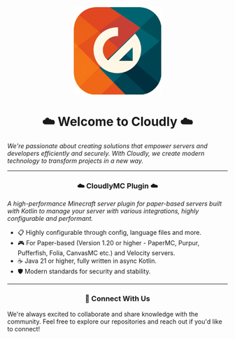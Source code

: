 <div align="center">
  <img src="https://github.com/becloudly/.github/blob/main/assets/Cloudly-Abstract_Scaled-Round.png?raw=true" alt="Cloudly Logo" width="200"/>
</div>

<div align="center">

# ☁️ Welcome to Cloudly ☁️

</div>

_We're passionate about creating solutions that empower servers and developers efficiently and securely. With Cloudly, we create modern technology to transform projects in a new way._

---
<div align="center">

### ☁️ CloudlyMC Plugin ☁️

</div>

_A high-performance Minecraft server plugin for paper-based servers built with Kotlin to manage your server with various integrations, highly configurable and performant._
- 📋 Highly configurable through config, language files and more.
- 🎮 For Paper-based (Version 1.20 or higher - PaperMC, Purpur, Pufferfish, Folia, CanvasMC etc.) and Velocity servers.
- ☕ Java 21 or higher, fully written in async Kotlin.
- 🛡️ Modern standards for security and stability.

---

<div align="center">

### 📜 Connect With Us

</div>

We're always excited to collaborate and share knowledge with the community. Feel free to explore our repositories and reach out if you'd like to connect!